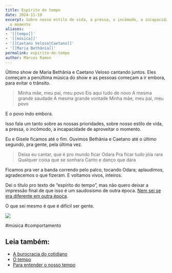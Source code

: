 ```yaml
---
title: Espírito do tempo
date: 2024-11-10
excerpt: Sobre nosso estilo de vida, a pressa, o incômodo, a incapacidade de aproveitar
  o momento
aliases:
- '[[tempo]]'
- '[[música]]'
- '[[Caetano Veloso|Caetano]]'
- '[[Maria Bethânia]]'
permalink: espirito-do-tempo
author: Marcos Ramon
---
```

Último show de Maria Bethânia e Caetano Veloso cantando juntos. Eles começam a penúltima música do show e as pessoas começam a ir embora, para evitar o trânsito.

>Minha mãe, meu pai, meu povo
Eis aqui tudo de novo
A mesma grande saudade
A mesma grande vontade
Minha mãe, meu pai, meu povo

E o povo indo embora. 

Isso fala um tanto sobre as nossas prioridades, sobre nosso estilo de vida, a pressa, o incômodo, a incapacidade de aproveitar o momento.

Eu e Gisele ficamos até o fim. Ouvimos Bethânia e Caetano até o último segundo, pra gente, pela última vez. 

>Deixa eu cantar, que é pro mundo ficar Odara
Pra ficar tudo jóia rara
Qualquer coisa que se sonhara
Canto e danço que dara

Ficamos pra ver a banda correndo pelo palco, tocando Odara; aplaudimos, agradecemos o que fizeram. E voltamos vivos, inteiros.

Dei o título pro texto de “espírito do tempo”, mas não quero deixar a impressão final de que isso é um saudosismo de outra época. [Nem sei se era diferente em outra época](https://marcosramon.net/para-entender-o-nosso-tempo). 

O que sei mesmo é que é difícil ser gente.

<img src="/assets/img/Pasted image 20250225130037.png">

#música #comportamento<div class="leia-tambem" markdown="1">
## Leia também:

- <a href="/a-burocracia-do-cotidiano">A burocracia do cotidiano</a>
- <a href="/o-tempo">O tempo</a>
- <a href="/para-entender-o-nosso-tempo">Para entender o nosso tempo</a>
</div>